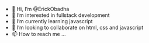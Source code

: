 - 👋 Hi, I’m @ErickObadha
- 👀 I’m interested in fullstack development
- 🌱 I’m currently learning javascript
- 💞️ I’m looking to collaborate on html, css and javascript
- 📫 How to reach me ...

<!---
ErickObadha/ErickObadha is a ✨ special ✨ repository because its `README.md` (this file) appears on your GitHub profile.
You can click the Preview link to take a look at your changes.
--->
